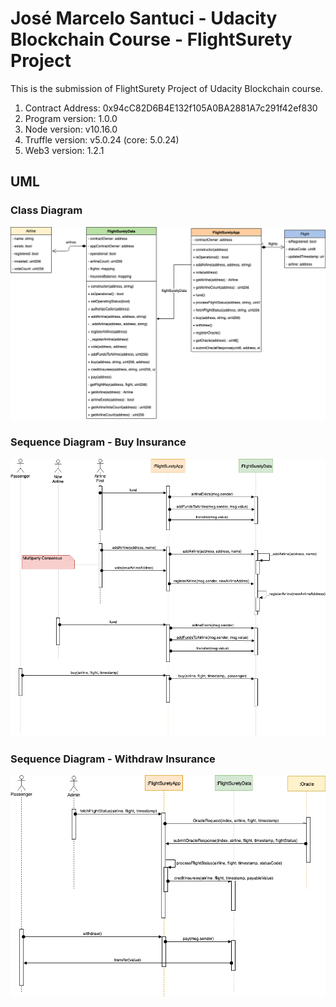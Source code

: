 # José Marcelo Santuci - Udacity Blockchain Course - FlightSurety Project

This is the submission of FlightSurety Project of Udacity Blockchain course.

1. Contract Address: 0x94cC82D6B4E132f105A0BA2881A7c291f42ef830
2. Program version: 1.0.0
3. Node version: v10.16.0
4. Truffle version: v5.0.24 (core: 5.0.24)
5. Web3 version: 1.2.1


## UML

### Class Diagram
![UML Diagram](images/flightsurety-class-diagram.png)

### Sequence Diagram - Buy Insurance
![UML Diagram](images/flightsurety-sequence-diagram-buy.png)

### Sequence Diagram - Withdraw Insurance
![UML Diagram](images/flightsurety-sequence-diagram-withdraw.png)
